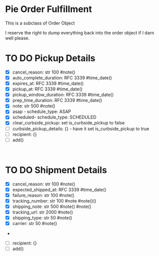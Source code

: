 # Pie Order Fulfillment

This is a subclass of Order Object

I reserve the right to dump everything back into the order object if I darn well please.

# TO DO Pickup Details

- [x] cancel_reason: str 100 #note()
- [x] auto_complete_duration: RFC 3339 #time_date()
- [x] expires_at: RFC 3339 #time_date()
- [x] pickup_at: RFC 3339 #time_date()
- [x] pickup_window_duration: RFC 3339 #time_date()
- [x] prep_time_duration: RFC 3339 #time_date()
- [x] note: str 500 #note()
- [x] asap - schedule_type: ASAP
- [x] scheduled- schedule_type: SCHEDULED
- [x] clear_curbside_pickup: set is_curbside_pickup to false
- [ ] curbside_pickup_details: {} - have it set is_curbside_pickup to true
- [ ] recipient: {}
- [ ] add()

<br/>

# TO DO Shipment Details

- [x] cancel_reason: str 100 #note()
- [x] expected_shipped_at: RFC 3339 #time_date()
- [x] failure_reason: str 100 #note()
- [x] tracking_number: str 100 #note #note()()
- [x] shipping_note: str 500 #note() #note()
- [x] tracking_url: str 2000 #note()
- [x] shipping_type: str 50 #note()
- [x] carrier: str 50 #note()
-
- [ ] recipient: {}
- [ ] add()
      <br/>
